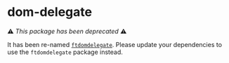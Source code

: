 # dom-delegate

⚠️ _This package has been deprecated_ ⚠️

It has been re-named [`ftdomdelegate`](http://npmjs.com/package/ftdomdelegate). Please update your dependencies to use the `ftdomdelegate` package instead.
